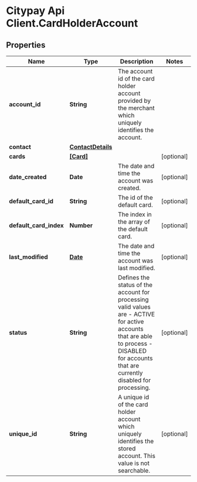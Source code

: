 # Citypay Api Client.CardHolderAccount

## Properties

Name | Type | Description | Notes
------------ | ------------- | ------------- | -------------
**account_id** | **String** | The account id of the card holder account provided by the merchant which uniquely identifies the account.  | 
**contact** | [**ContactDetails**](ContactDetails.md) |  | 
**cards** | [**[Card]**](Card.md) |  | [optional] 
**date_created** | **Date** | The date and time the account was created. | [optional] 
**default_card_id** | **String** | The id of the default card. | [optional] 
**default_card_index** | **Number** | The index in the array of the default card. | [optional] 
**last_modified** | [**Date**](DateTime.md) | The date and time the account was last modified. | [optional] 
**status** | **String** | Defines the status of the account for processing valid values are   - ACTIVE for active accounts that are able to process  - DISABLED for accounts that are currently disabled for processing.  | [optional] 
**unique_id** | **String** | A unique id of the card holder account which uniquely identifies the stored account. This value is not searchable. | [optional] 


